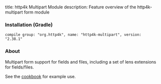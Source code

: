 title: http4k Multipart Module
description: Feature overview of the http4k-multipart form module

### Installation (Gradle)
```compile group: "org.http4k", name: "http4k-multipart", version: "2.38.1"```

### About

Multipart form support for fields and files, including a set of lens extensions for fields/files.

See the [cookbook](/cookbook/multipart_forms/) for example use.
